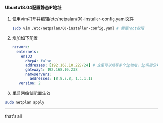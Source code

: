 #### Ubuntu18.04配置静态IP地址

1. 使用vim打开并编辑/etc/netpalan/00-installer-config.yaml文件

   ```bash
   sudo vim /etc/netpalan/00-installer-config.yaml # 需要root权限
   ```

2. 增加如下配置

   ```yaml
   network:
     enternets:
       ens33:
         dhcp4: false
         addresses: [192.168.10.222/24] # 这里可以填写多个ip地址，ip间用分号分割
         gateway4: 192.168.10.238
         nameservers:
           addresses: [8.8.8.8, 1.1.1.1]
      version: 2
   ```

3.  重启网络使配置生效

   ```bash
   sudo netplan apply
   ```

   

---

that's all